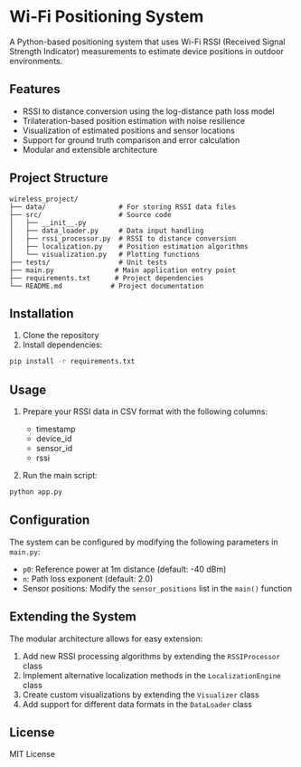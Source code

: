 # Wi-Fi Positioning System

A Python-based positioning system that uses Wi-Fi RSSI (Received Signal Strength Indicator) measurements to estimate device positions in outdoor environments.

## Features

- RSSI to distance conversion using the log-distance path loss model
- Trilateration-based position estimation with noise resilience
- Visualization of estimated positions and sensor locations
- Support for ground truth comparison and error calculation
- Modular and extensible architecture

## Project Structure

```
wireless_project/
├── data/                  # For storing RSSI data files
├── src/                   # Source code
│   ├── __init__.py
│   ├── data_loader.py     # Data input handling
│   ├── rssi_processor.py  # RSSI to distance conversion
│   ├── localization.py    # Position estimation algorithms
│   └── visualization.py   # Plotting functions
├── tests/                 # Unit tests
├── main.py               # Main application entry point
├── requirements.txt      # Project dependencies
└── README.md            # Project documentation
```

## Installation

1. Clone the repository
2. Install dependencies:

```bash
pip install -r requirements.txt
```

## Usage

1. Prepare your RSSI data in CSV format with the following columns:

   - timestamp
   - device_id
   - sensor_id
   - rssi

2. Run the main script:

```bash
python app.py
```

## Configuration

The system can be configured by modifying the following parameters in `main.py`:

- `p0`: Reference power at 1m distance (default: -40 dBm)
- `n`: Path loss exponent (default: 2.0)
- Sensor positions: Modify the `sensor_positions` list in the `main()` function

## Extending the System

The modular architecture allows for easy extension:

1. Add new RSSI processing algorithms by extending the `RSSIProcessor` class
2. Implement alternative localization methods in the `LocalizationEngine` class
3. Create custom visualizations by extending the `Visualizer` class
4. Add support for different data formats in the `DataLoader` class

## License

MIT License
